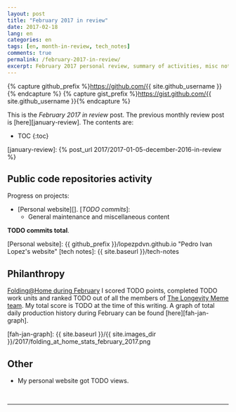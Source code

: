 ```yaml
---
layout: post
title: "February 2017 in review"
date: 2017-02-18
lang: en
categories: en
tags: [en, month-in-review, tech_notes]
comments: true
permalink: /february-2017-in-review/
excerpt: February 2017 personal review, summary of activities, misc notes...
---
```


{% capture github_prefix %}https://github.com/{{ site.github_username }}{% endcapture %}
{% capture gist_prefix %}https://gist.github.com/{{ site.github_username }}{% endcapture %}

This is the *February 2017 in review* post. The previous monthly review post is
[here][january-review].  The contents are:

* TOC
{:toc}

[january-review]: {% post_url 2017/2017-01-05-december-2016-in-review %}

## Public code repositories activity ###################################

Progress on projects:

- [Personal website][]. [*TODO commits*]:
  - General maintenance and miscellaneous content

**TODO commits total**.

[Personal website]: {{ github_prefix }}/lopezpdvn.github.io "Pedro Ivan Lopez's website"
[tech notes]: {{ site.baseurl }}/tech-notes

## Philanthropy #######################################################

[Folding@Home during February][fah-stats] I scored TODO points, completed TODO
work units and ranked TODO out of all the members of
[The Longevity Meme team][]. My total score is TODO at the time of this
writing.  A graph of total daily production history during February can be
found [here][fah-jan-graph].

[fah-stats]: http://folding.extremeoverclocking.com/user_summary.php?s=&u=648628 "dreilopz - User Summary - EXTREME Overclocking Folding @ Home Stats"
[The Longevity Meme team]: http://folding.extremeoverclocking.com/user_list.php?s=&t=32461 "The Longevity Meme Individual Users List"
[fah-jan-graph]: {{ site.baseurl }}/{{ site.images_dir }}/2017/folding_at_home_stats_february_2017.png

## Other ###############################################################

- My personal website got TODO views.

<br/>

---
